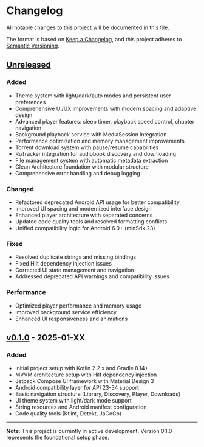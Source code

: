 # Changelog

All notable changes to this project will be documented in this file.

The format is based on [Keep a Changelog](https://keepachangelog.com/en/1.1.0/),
and this project adheres to [Semantic Versioning](https://semver.org/spec/v2.0.0.html).

## [Unreleased]

### Added
- Theme system with light/dark/auto modes and persistent user preferences
- Comprehensive UI/UX improvements with modern spacing and adaptive design
- Advanced player features: sleep timer, playback speed control, chapter navigation
- Background playback service with MediaSession integration
- Performance optimization and memory management improvements
- Torrent download system with pause/resume capabilities
- RuTracker integration for audiobook discovery and downloading
- File management system with automatic metadata extraction
- Clean Architecture foundation with modular structure
- Comprehensive error handling and debug logging

### Changed
- Refactored deprecated Android API usage for better compatibility
- Improved UI spacing and modernized interface design
- Enhanced player architecture with separated concerns
- Updated code quality tools and resolved formatting conflicts
- Unified compatibility logic for Android 6.0+ (minSdk 23)

### Fixed
- Resolved duplicate strings and missing bindings
- Fixed Hilt dependency injection issues
- Corrected UI state management and navigation
- Addressed deprecated API warnings and compatibility issues

### Performance
- Optimized player performance and memory usage
- Improved background service efficiency
- Enhanced UI responsiveness and animations

## [v0.1.0] - 2025-01-XX

### Added
- Initial project setup with Kotlin 2.2.x and Gradle 8.14+
- MVVM architecture setup with Hilt dependency injection
- Jetpack Compose UI framework with Material Design 3
- Android compatibility layer for API 23-34 support
- Basic navigation structure (Library, Discovery, Player, Downloads)
- UI theme system with light/dark mode support
- String resources and Android manifest configuration
- Code quality tools (Ktlint, Detekt, JaCoCo)

---

**Note**: This project is currently in active development. Version 0.1.0 represents the foundational setup phase.

[Unreleased]: https://github.com/Gosayram/jabook/compare/v0.1.0...HEAD
[v0.1.0]: https://github.com/Gosayram/jabook/releases/tag/v0.1.0 